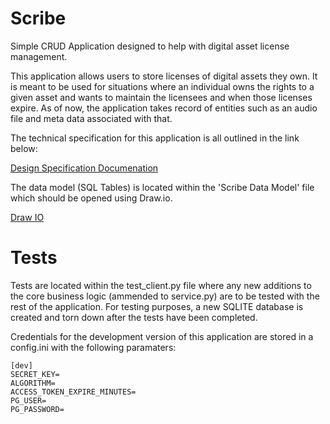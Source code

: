 # Scribe

Simple CRUD Application designed to help with digital asset license management.

This application allows users to store licenses of digital assets they own. It is meant to be used for situations where an individual owns the rights to a given asset and wants to maintain the licensees and when those licenses expire. As of now, the application takes record of entities such as an audio file and meta data associated with that.

The technical specification for this application is all outlined in the link below:

[Design Specification Documenation](https://1drv.ms/w/s!AhBJjeUDAfyAkRmQc9UC6ORDGx1_?e=HIxYsI)

The data model (SQL Tables) is located within the 'Scribe Data Model' file which should be opened using Draw.io. 

[Draw IO](https://app.diagrams.net/)

# Tests

Tests are located within the test_client.py file where any new additions to the core business logic (ammended to service.py) are to be tested with the rest of the application. For testing purposes, a new SQLITE database is created and torn down after the tests have been completed. 

Credentials for the development version of this application are stored in a config.ini with the following paramaters:

```
[dev]
SECRET_KEY=
ALGORITHM=
ACCESS_TOKEN_EXPIRE_MINUTES=
PG_USER=
PG_PASSWORD=
```
